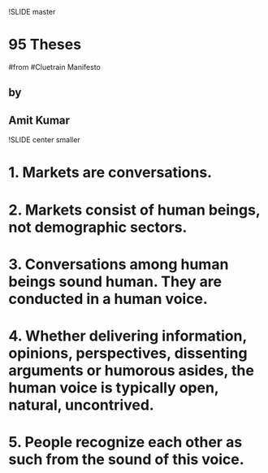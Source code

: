 !SLIDE master
# 95 Theses 
#from
#Cluetrain Manifesto

## by
## Amit Kumar

!SLIDE center smaller
# 1. Markets are conversations.


# 2. Markets consist of human beings, not demographic sectors.


# 3. Conversations among human beings sound human. They are conducted in a human voice. 


# 4. Whether delivering information, opinions, perspectives, dissenting arguments or humorous asides, the human voice is typically open, natural, uncontrived. 


# 5. People recognize each other as such from the sound of this voice.


